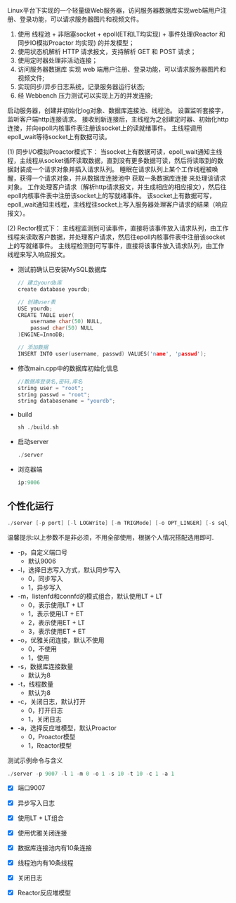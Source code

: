 Linux平台下实现的一个轻量级Web服务器，访问服务器数据库实现web端用户注册、登录功能，可以请求服务器图片和视频文件。

1. 使用 线程池 + 非阻塞socket + epoll(ET和LT均实现) + 事件处理(Reactor 和 同步IO模拟Proactor 均实现) 的并发模型； 
2. 使用状态机解析 HTTP 请求报文，支持解析 GET 和 POST 请求； 
3. 使用定时器处理非活动连接； 
4. 访问服务器数据库 实现 web 端用户注册、登录功能，可以请求服务器图片和视频文件; 
5. 实现同步/异步日志系统，记录服务器运行状态; 
6. 经 Webbench 压力测试可以实现上万的并发连接;

启动服务器，创建并初始化log对象、数据库连接池、线程池。
设置监听套接字，监听客户端http连接请求。
接收到新连接后，主线程为之创建定时器、初始化http连接，并向epoll内核事件表注册该socket上的读就绪事件。
主线程调用epoll_wait等待socket上有数据可读。

(1) 同步I/O模拟Proactor模式下：
当socket上有数据可读，epoll_wait通知主线程，主线程从socket循环读取数据，直到没有更多数据可读，然后将读取到的数据封装成一个请求对象并插入请求队列。
睡眠在请求队列上某个工作线程被唤醒，获得一个请求对象，并从数据库连接池中 获取一条数据库连接 来处理该请求对象。
工作处理客户请求（解析http请求报文，并生成相应的相应报文），然后往epoll内核事件表中注册该socket上的写就绪事件。
该socket上有数据可写，epoll_wait通知主线程，主线程往socket上写入服务器处理客户请求的结果（响应报文）。

(2) Rector模式下：
主线程监测到可读事件，直接将该事件放入请求队列，由工作线程来读取客户数据，并处理客户请求，然后往epoll内核事件表中注册该socket上的写就绪事件。
主线程检测到可写事件，直接将该事件放入请求队列，由工作线程来写入响应报文。


* 测试前确认已安装MySQL数据库

    ```C++
    // 建立yourdb库
    create database yourdb;

    // 创建user表
    USE yourdb;
    CREATE TABLE user(
        username char(50) NULL,
        passwd char(50) NULL
    )ENGINE=InnoDB;

    // 添加数据
    INSERT INTO user(username, passwd) VALUES('name', 'passwd');
    ```

* 修改main.cpp中的数据库初始化信息

    ```C++
    //数据库登录名,密码,库名
    string user = "root";
    string passwd = "root";
    string databasename = "yourdb";
    ```

* build

    ```C++
    sh ./build.sh
    ```

* 启动server

    ```C++
    ./server
    ```

* 浏览器端

    ```C++
    ip:9006
    ```

个性化运行
------

```C++
./server [-p port] [-l LOGWrite] [-m TRIGMode] [-o OPT_LINGER] [-s sql_num] [-t thread_num] [-c close_log] [-a actor_model]
```

温馨提示:以上参数不是非必须，不用全部使用，根据个人情况搭配选用即可.

* -p，自定义端口号
	* 默认9006
* -l，选择日志写入方式，默认同步写入
	* 0，同步写入
	* 1，异步写入
* -m，listenfd和connfd的模式组合，默认使用LT + LT
	* 0，表示使用LT + LT
	* 1，表示使用LT + ET
    * 2，表示使用ET + LT
    * 3，表示使用ET + ET
* -o，优雅关闭连接，默认不使用
	* 0，不使用
	* 1，使用
* -s，数据库连接数量
	* 默认为8
* -t，线程数量
	* 默认为8
* -c，关闭日志，默认打开
	* 0，打开日志
	* 1，关闭日志
* -a，选择反应堆模型，默认Proactor
	* 0，Proactor模型
	* 1，Reactor模型

测试示例命令与含义

```C++
./server -p 9007 -l 1 -m 0 -o 1 -s 10 -t 10 -c 1 -a 1
```

- [x] 端口9007
- [x] 异步写入日志
- [x] 使用LT + LT组合
- [x] 使用优雅关闭连接
- [x] 数据库连接池内有10条连接
- [x] 线程池内有10条线程
- [x] 关闭日志
- [x] Reactor反应堆模型

